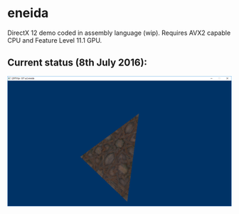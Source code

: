 # eneida
DirectX 12 demo coded in assembly language (wip). Requires AVX2 capable CPU and Feature Level 11.1 GPU.

## Current status (8th July 2016):

![Current Look](/screenshots/eneida_080716.png)


